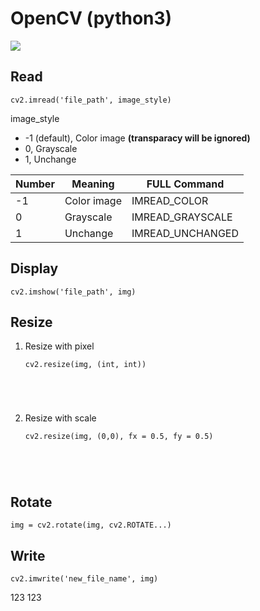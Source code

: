 # OpenCV (python3)
![](https://upload.wikimedia.org/wikipedia/commons/5/53/OpenCV_Logo_with_text.png)
## Read
<pre><code>cv2.imread('file_path', image_style)
</code></pre>
image_style
- -1 (default), Color image **(transparacy will be ignored)**
- 0, Grayscale
- 1, Unchange
  
|Number |Meaning|FULL Command|
|-----|--------|-----------|
|-1|Color image|IMREAD_COLOR|
|0|Grayscale|IMREAD_GRAYSCALE|
|1|Unchange|IMREAD_UNCHANGED|

## Display
<pre><code>cv2.imshow('file_path', img)
</code></pre>
## Resize
1. Resize with pixel
   <pre><code>cv2.resize(img, (int, int))
</code></pre>

2. Resize with scale
    <pre><code>cv2.resize(img, (0,0), fx = 0.5, fy = 0.5)
</code></pre>

## Rotate
<pre><code>img = cv2.rotate(img, cv2.ROTATE...)
</code></pre>

## Write
<pre><code>cv2.imwrite('new_file_name', img)
</code></pre>

123
123
